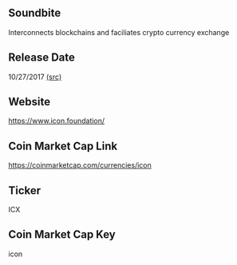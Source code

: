 ## Soundbite

Interconnects blockchains and faciliates crypto currency exchange 

## Release Date

10/27/2017 [(src)](https://coinmarketcap.com/currencies/icon)

## Website

https://www.icon.foundation/

## Coin Market Cap Link

https://coinmarketcap.com/currencies/icon

## Ticker

ICX

## Coin Market Cap Key

icon

